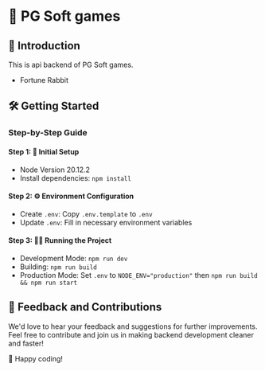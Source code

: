 # 🚀 PG Soft games

## 🌟 Introduction

This is api backend of PG Soft games.
- Fortune Rabbit

## 🛠️ Getting Started

### Step-by-Step Guide

#### Step 1: 🚀 Initial Setup

- Node Version 20.12.2
- Install dependencies: `npm install`

#### Step 2: ⚙️ Environment Configuration

- Create `.env`: Copy `.env.template` to `.env`
- Update `.env`: Fill in necessary environment variables

#### Step 3: 🏃‍♂️ Running the Project

- Development Mode: `npm run dev`
- Building: `npm run build`
- Production Mode: Set `.env` to `NODE_ENV="production"` then `npm run build && npm run start`

## 🤝 Feedback and Contributions

We'd love to hear your feedback and suggestions for further improvements. Feel free to contribute and join us in making backend development cleaner and faster!

🎉 Happy coding!
